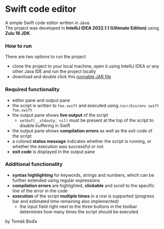 # Swift code editor

A simple Swift code editor written in Java.\
The project was developed in **IntelliJ IDEA 2022.1.1 (Ultimate Edition)** using **Zulu 16 JDK**.

### How to run
There are two options to run the project
- clone the project to your local machine, open it using IntelliJ IDEA or any other Java IDE and run the project locally
- download and double click this [runnable JAR file](./out/artifacts/SwiftCodeEditor_jar/SwiftCodeEditor.jar)


### Required functionality
- editor pane and output pane
- the script is written to `foo.swift` and executed using `/usr/bin/env swift foo.swift`
- the output pane shows **live output** of the script
  - `setbuf(__stdoutp, nil)` must be present at the top of the script to disable buffering in Swift
- the output pane shows **compilation errors** as well as the exit code of the script
- a colored **status message** indicates whether the script is running, or whether the execution was successful or not
- **exit code** is displayed in the output pane

### Additional functionality
- **syntax highlighting** for keywords, strings and numbers, which can be further extended using regular expressions
- **compilation errors** are highlighted, **clickable** and scroll to the specific line of the error in the code
- **execution** of the script **multiple times** in a row is supported (progress bar and estimated time remaining also implemented)
  - the input field right next to the three buttons in the toolbar determines how many times the script should be executed

by Tomáš Boďa
